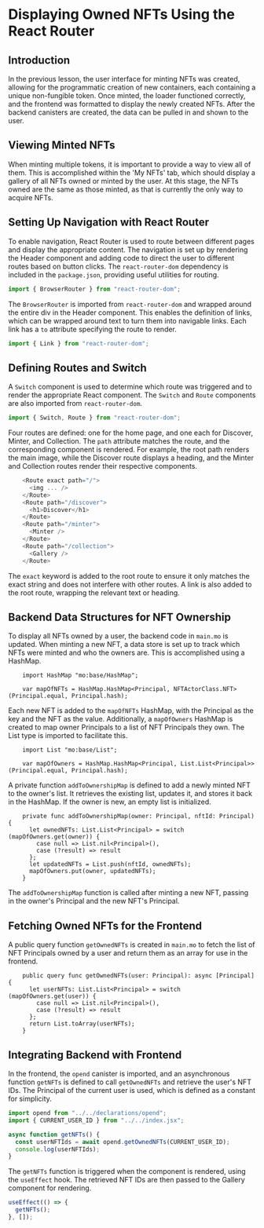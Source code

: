 # Displaying Owned NFTs Using the React Router

## Introduction

In the previous lesson, the user interface for minting NFTs was created, allowing for the programmatic creation of new containers, each containing a unique non-fungible token. Once minted, the loader functioned correctly, and the frontend was formatted to display the newly created NFTs. After the backend canisters are created, the data can be pulled in and shown to the user.

## Viewing Minted NFTs

When minting multiple tokens, it is important to provide a way to view all of them. This is accomplished within the 'My NFTs' tab, which should display a gallery of all NFTs owned or minted by the user. At this stage, the NFTs owned are the same as those minted, as that is currently the only way to acquire NFTs.

## Setting Up Navigation with React Router

To enable navigation, React Router is used to route between different pages and display the appropriate content. The navigation is set up by rendering the Header component and adding code to direct the user to different routes based on button clicks. The `react-router-dom` dependency is included in the `package.json`, providing useful utilities for routing.

```js
import { BrowserRouter } from "react-router-dom";
```

The `BrowserRouter` is imported from `react-router-dom` and wrapped around the entire div in the Header component. This enables the definition of links, which can be wrapped around text to turn them into navigable links. Each link has a `to` attribute specifying the route to render.

```js
import { Link } from "react-router-dom";
```

## Defining Routes and Switch

A `Switch` component is used to determine which route was triggered and to render the appropriate React component. The `Switch` and `Route` components are also imported from `react-router-dom`.

```js
import { Switch, Route } from "react-router-dom";
```

Four routes are defined: one for the home page, and one each for Discover, Minter, and Collection. The `path` attribute matches the route, and the corresponding component is rendered. For example, the root path renders the main image, while the Discover route displays a heading, and the Minter and Collection routes render their respective components.

```js
    <Route exact path="/">
      <img ... />
    </Route>
    <Route path="/discover">
      <h1>Discover</h1>
    </Route>
    <Route path="/minter">
      <Minter />
    </Route>
    <Route path="/collection">
      <Gallery />
    </Route>
```

The `exact` keyword is added to the root route to ensure it only matches the exact string and does not interfere with other routes. A link is also added to the root route, wrapping the relevant text or heading.

## Backend Data Structures for NFT Ownership

To display all NFTs owned by a user, the backend code in `main.mo` is updated. When minting a new NFT, a data store is set up to track which NFTs were minted and who the owners are. This is accomplished using a HashMap.

```mo
    import HashMap "mo:base/HashMap";
```

```mo
    var mapOfNFTs = HashMap.HashMap<Principal, NFTActorClass.NFT>(Principal.equal, Principal.hash);
```

Each new NFT is added to the `mapOfNFTs` HashMap, with the Principal as the key and the NFT as the value. Additionally, a `mapOfOwners` HashMap is created to map owner Principals to a list of NFT Principals they own. The List type is imported to facilitate this.

```mo
    import List "mo:base/List";
```

```mo
    var mapOfOwners = HashMap.HashMap<Principal, List.List<Principal>>(Principal.equal, Principal.hash);
```

A private function `addToOwnershipMap` is defined to add a newly minted NFT to the owner's list. It retrieves the existing list, updates it, and stores it back in the HashMap. If the owner is new, an empty list is initialized.

```mo
    private func addToOwnershipMap(owner: Principal, nftId: Principal) {
      let ownedNFTs: List.List<Principal> = switch (mapOfOwners.get(owner)) {
        case null => List.nil<Principal>(),
        case (?result) => result
      };
      let updatedNFTs = List.push(nftId, ownedNFTs);
      mapOfOwners.put(owner, updatedNFTs);
    }
```

The `addToOwnershipMap` function is called after minting a new NFT, passing in the owner's Principal and the new NFT's Principal.

## Fetching Owned NFTs for the Frontend

A public query function `getOwnedNFTs` is created in `main.mo` to fetch the list of NFT Principals owned by a user and return them as an array for use in the frontend.

```mo
    public query func getOwnedNFTs(user: Principal): async [Principal] {
      let userNFTs: List.List<Principal> = switch (mapOfOwners.get(user)) {
        case null => List.nil<Principal>(),
        case (?result) => result
      };
      return List.toArray(userNFTs);
    }
```

## Integrating Backend with Frontend

In the frontend, the `opend` canister is imported, and an asynchronous function `getNFTs` is defined to call `getOwnedNFTs` and retrieve the user's NFT IDs. The Principal of the current user is used, which is defined as a constant for simplicity.

```js
import opend from "../../declarations/opend";
import { CURRENT_USER_ID } from "../../index.jsx";
```

```js
async function getNFTs() {
  const userNFTIds = await opend.getOwnedNFTs(CURRENT_USER_ID);
  console.log(userNFTIds);
}
```

The `getNFTs` function is triggered when the component is rendered, using the `useEffect` hook. The retrieved NFT IDs are then passed to the Gallery component for rendering.

```js
useEffect(() => {
  getNFTs();
}, []);
```
